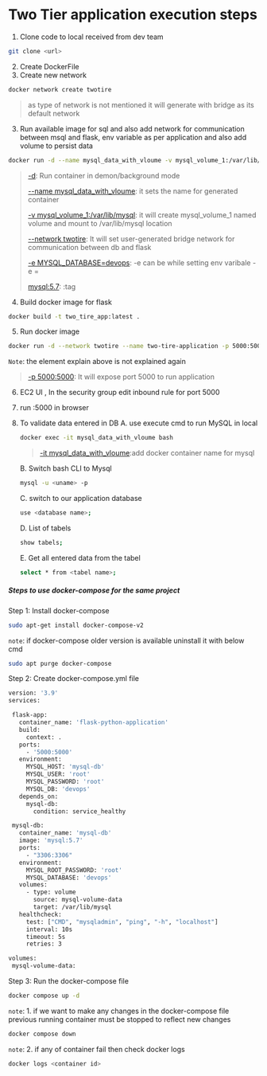 # Two Tier application execution steps

1. Clone code to local received from dev team
```sh
git clone <url>
```
2.  Create DockerFile
3.  Create new network
```sh
docker network create twotire
```
> as type of network is not mentioned it will generate with bridge as its default network

3.  Run available image for sql and also add network for communication between msql and flask, env variable as per application  and also add volume to persist data 
```sh
docker run -d --name mysql_data_with_vloume -v mysql_volume_1:/var/lib/mysql --network twotire -e MYSQL_DATABASE=devops -e MYSQL_ROOT_PASSWORD=root mysql:5.7
```
> [-d](): Run container in demon/background mode
>
> [--name mysql_data_with_vloume](): it sets the name for generated container
>
> [-v mysql_volume_1:/var/lib/mysql](): it will create mysql_volume_1 named volume and mount to  /var/lib/mysql location
>
> [--network twotire](): It will set user-generated bridge network for communication between db and flask
>
> [-e MYSQL_DATABASE=devops](): -e can be while setting env varibale -e <variable name>=<value>
>
> [mysql:5.7](): <image name>:tag


4. Build docker image for flask
```sh
docker build -t two_tire_app:latest .
```

5. Run docker image
```sh
docker run -d --network twotire --name two-tire-application -p 5000:5000 -e MYSQL_HOST=mysql_data_with_vloume -e MYSQL_USER=root -e MYSQL_PASSWORD=root -e MYSQL_DB=devops two_tire_app:latest
```
`Note`: the element explain above is not explained again 
>[-p 5000:5000](): It will expose port 5000 to run application 

6. EC2 UI , In the security group edit inbound rule for port 5000
7. run <ip address>:5000 in browser
8. To validate data entered in DB 
   A. use execute cmd to run MySQL in local
     ```sh
     docker exec -it mysql_data_with_vloume bash
     ```
    >[-it mysql_data_with_vloume]():add docker container name for mysql
 
     B. Switch bash CLI to Mysql
     ```sh
     mysql -u <uname> -p
     ```
     C. switch to our application database 
     ```sh
     use <database name>;
     ```
     D. List of tabels
     ```sh
     show tabels;
     ```
     E. Get all entered data from the tabel 
     ```sh
     select * from <tabel name>;
     ```


##### Steps to use docker-compose for the same project 
Step 1: Install docker-compose 
   ```sh
   sudo apt-get install docker-compose-v2
   ```
   `note`: if docker-compose older version is available uninstall it with below cmd 
   ```sh
   sudo apt purge docker-compose
   ```
Step 2: Create docker-compose.yml file 
 ```sh
version: '3.9'
services:

  flask-app:
    container_name: 'flask-python-application'
    build:
      context: .
    ports:
      - '5000:5000'
    environment:
      MYSQL_HOST: 'mysql-db'
      MYSQL_USER: 'root'
      MYSQL_PASSWORD: 'root'
      MYSQL_DB: 'devops'
    depends_on:
      mysql-db:
        condition: service_healthy

  mysql-db:
    container_name: 'mysql-db'
    image: 'mysql:5.7'
    ports:
      - "3306:3306"
    environment:
      MYSQL_ROOT_PASSWORD: 'root'
      MYSQL_DATABASE: 'devops'
    volumes:
      - type: volume
        source: mysql-volume-data
        target: /var/lib/mysql
    healthcheck:
      test: ["CMD", "mysqladmin", "ping", "-h", "localhost"]
      interval: 10s
      timeout: 5s
      retries: 3

volumes:
  mysql-volume-data:
```

Step 3: Run the docker-compose file
```sh
docker compose up -d
```
`note`: 1. if we want to make any changes in the docker-compose file previous running container must be stopped to reflect new changes 
```sh
docker compose down
```
`note`: 2. if any of container fail then check docker logs 
```sh
docker logs <container id>
```
